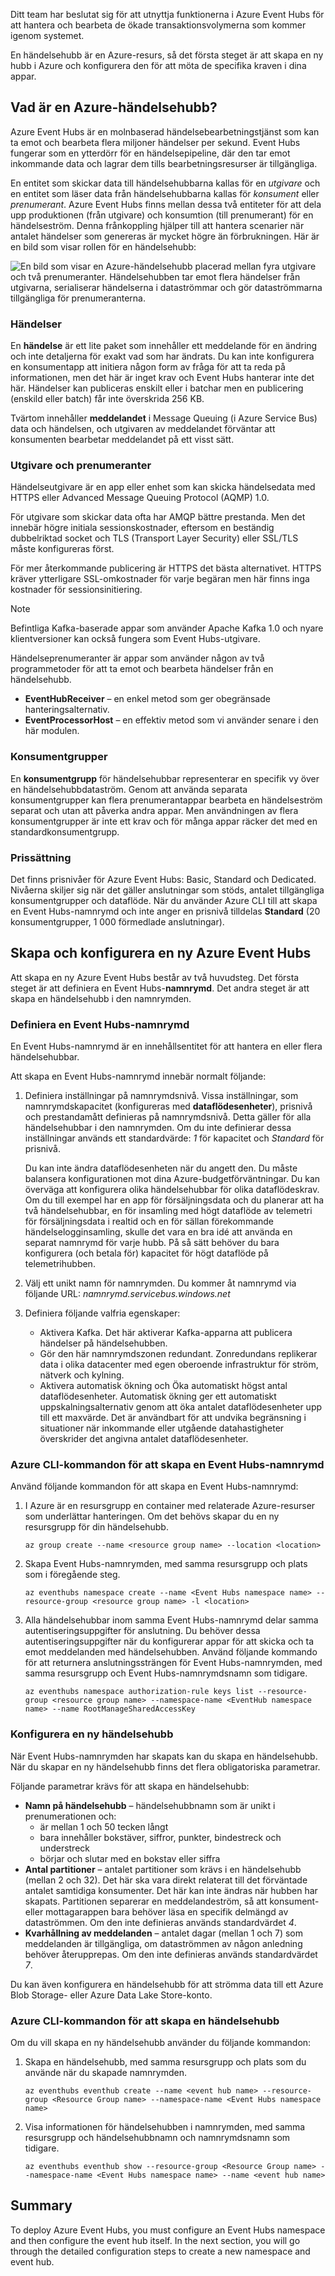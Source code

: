 Ditt team har beslutat sig för att utnyttja funktionerna i Azure Event Hubs för att hantera och bearbeta de ökade transaktionsvolymerna som kommer igenom systemet.

En händelsehubb är en Azure-resurs, så det första steget är att skapa en ny hubb i Azure och konfigurera den för att möta de specifika kraven i dina appar.

## <a name="what-is-an-azure-event-hub"></a>Vad är en Azure-händelsehubb?

Azure Event Hubs är en molnbaserad händelsebearbetningstjänst som kan ta emot och bearbeta flera miljoner händelser per sekund. Event Hubs fungerar som en ytterdörr för en händelsepipeline, där den tar emot inkommande data och lagrar dem tills bearbetningsresurser är tillgängliga.

En entitet som skickar data till händelsehubbarna kallas för en *utgivare* och en entitet som läser data från händelsehubbarna kallas för *konsument* eller *prenumerant*. Azure Event Hubs finns mellan dessa två entiteter för att dela upp produktionen (från utgivare) och konsumtion (till prenumerant) för en händelseström. Denna frånkoppling hjälper till att hantera scenarier när antalet händelser som genereras är mycket högre än förbrukningen. Här är en bild som visar rollen för en händelsehubb:

![En bild som visar en Azure-händelsehubb placerad mellan fyra utgivare och två prenumeranter. Händelsehubben tar emot flera händelser från utgivarna, serialiserar händelserna i dataströmmar och gör dataströmmarna tillgängliga för prenumeranterna.](../media-draft/2-event-hub-overview.png)

### <a name="events"></a>Händelser

En **händelse** är ett lite paket som innehåller ett meddelande för en ändring och inte detaljerna för exakt vad som har ändrats. Du kan inte konfigurera en konsumentapp att initiera någon form av fråga för att ta reda på informationen, men det här är inget krav och Event Hubs hanterar inte det här. Händelser kan publiceras enskilt eller i batchar men en publicering (enskild eller batch) får inte överskrida 256 KB.

Tvärtom innehåller **meddelandet** i Message Queuing (i Azure Service Bus) data och händelsen, och utgivaren av meddelandet förväntar att konsumenten bearbetar meddelandet på ett visst sätt.

### <a name="publishers-and-subscribers"></a>Utgivare och prenumeranter

Händelseutgivare är en app eller enhet som kan skicka händelsedata med HTTPS eller Advanced Message Queuing Protocol (AQMP) 1.0. 

För utgivare som skickar data ofta har AMQP bättre prestanda. Men det innebär högre initiala sessionskostnader, eftersom en beständig dubbelriktad socket och TLS (Transport Layer Security) eller SSL/TLS måste konfigureras först. 

För mer återkommande publicering är HTTPS det bästa alternativet. HTTPS kräver ytterligare SSL-omkostnader för varje begäran men här finns inga kostnader för sessionsinitiering.

> [!NOTE] 
> Befintliga Kafka-baserade appar som använder Apache Kafka 1.0 och nyare klientversioner kan också fungera som Event Hubs-utgivare.

Händelseprenumeranter är appar som använder någon av två programmetoder för att ta emot och bearbeta händelser från en händelsehubb.

- **EventHubReceiver** – en enkel metod som ger obegränsade hanteringsalternativ.
- **EventProcessorHost** – en effektiv metod som vi använder senare i den här modulen.

### <a name="consumer-groups"></a>Konsumentgrupper

En **konsumentgrupp** för händelsehubbar representerar en specifik vy över en händelsehubbdataström. Genom att använda separata konsumentgrupper kan flera prenumerantappar bearbeta en händelseström separat och utan att påverka andra appar. Men användningen av flera konsumentgrupper är inte ett krav och för många appar räcker det med en standardkonsumentgrupp.

### <a name="pricing"></a>Prissättning

Det finns prisnivåer för Azure Event Hubs: Basic, Standard och Dedicated. Nivåerna skiljer sig när det gäller anslutningar som stöds, antalet tillgängliga konsumentgrupper och dataflöde. När du använder Azure CLI till att skapa en Event Hubs-namnrymd och inte anger en prisnivå tilldelas **Standard** (20 konsumentgrupper, 1 000 förmedlade anslutningar).

## <a name="creating-and-configuring-a-new-azure-event-hubs"></a>Skapa och konfigurera en ny Azure Event Hubs

Att skapa en ny Azure Event Hubs består av två huvudsteg. Det första steget är att definiera en Event Hubs-**namnrymd**. Det andra steget är att skapa en händelsehubb i den namnrymden.

### <a name="defining-an-event-hubs-namespace"></a>Definiera en Event Hubs-namnrymd

En Event Hubs-namnrymd är en innehållsentitet för att hantera en eller flera händelsehubbar. 

Att skapa en Event Hubs-namnrymd innebär normalt följande:

1. Definiera inställningar på namnrymdsnivå. Vissa inställningar, som namnrymdskapacitet (konfigureras med **dataflödesenheter**), prisnivå och prestandamått definieras på namnrymdsnivå. Detta gäller för alla händelsehubbar i den namnrymden. Om du inte definierar dessa inställningar används ett standardvärde: *1* för kapacitet och *Standard* för prisnivå.

    Du kan inte ändra dataflödesenheten när du angett den. Du måste balansera konfigurationen mot dina Azure-budgetförväntningar. Du kan överväga att konfigurera olika händelsehubbar för olika dataflödeskrav. Om du till exempel har en app för försäljningsdata och du planerar att ha två händelsehubbar, en för insamling med högt dataflöde av telemetri för försäljningsdata i realtid och en för sällan förekommande händelselogginsamling, skulle det vara en bra idé att använda en separat namnrymd för varje hubb. På så sätt behöver du bara konfigurera (och betala för) kapacitet för högt dataflöde på telemetrihubben.

1. Välj ett unikt namn för namnrymden. Du kommer åt namnrymd via följande URL: *_namnrymd_.servicebus.windows.net*

1. Definiera följande valfria egenskaper:

    - Aktivera Kafka. Det här aktiverar Kafka-apparna att publicera händelser på händelsehubben.
    - Gör den här namnrymdszonen redundant. Zonredundans replikerar data i olika datacenter med egen oberoende infrastruktur för ström, nätverk och kylning.
    - Aktivera automatisk ökning och Öka automatiskt högst antal dataflödesenheter. Automatisk ökning ger ett automatiskt uppskalningsalternativ genom att öka antalet dataflödesenheter upp till ett maxvärde. Det är användbart för att undvika begränsning i situationer när inkommande eller utgående datahastigheter överskrider det angivna antalet dataflödesenheter.

### <a name="azure-cli-commands-for-creating-an-event-hubs-namespace"></a>Azure CLI-kommandon för att skapa en Event Hubs-namnrymd

Använd följande kommandon för att skapa en Event Hubs-namnrymd:

1. I Azure är en resursgrupp en container med relaterade Azure-resurser som underlättar hanteringen. Om det behövs skapar du en ny resursgrupp för din händelsehubb.

    ```azurecli
    az group create --name <resource group name> --location <location>
    ```

1. Skapa Event Hubs-namnrymden, med samma resursgrupp och plats som i föregående steg.

    ```azurecli
    az eventhubs namespace create --name <Event Hubs namespace name> --resource-group <resource group name> -l <location>
    ```

1. Alla händelsehubbar inom samma Event Hubs-namnrymd delar samma autentiseringsuppgifter för anslutning. Du behöver dessa autentiseringsuppgifter när du konfigurerar appar för att skicka och ta emot meddelanden med händelsehubben. Använd följande kommando för att returnera anslutningssträngen för Event Hubs-namnrymden, med samma resursgrupp och Event Hubs-namnrymdsnamn som tidigare.

    ```azurecli
    az eventhubs namespace authorization-rule keys list --resource-group <resource group name> --namespace-name <EventHub namespace name> --name RootManageSharedAccessKey
    ```

### <a name="configuring-a-new-event-hub"></a>Konfigurera en ny händelsehubb

När Event Hubs-namnrymden har skapats kan du skapa en händelsehubb. När du skapar en ny händelsehubb finns det flera obligatoriska parametrar.

Följande parametrar krävs för att skapa en händelsehubb:

- **Namn på händelsehubb** – händelsehubbnamn som är unikt i prenumerationen och:
  - är mellan 1 och 50 tecken långt
  - bara innehåller bokstäver, siffror, punkter, bindestreck och understreck
  - börjar och slutar med en bokstav eller siffra
- **Antal partitioner** – antalet partitioner som krävs i en händelsehubb (mellan 2 och 32). Det här ska vara direkt relaterat till det förväntade antalet samtidiga konsumenter. Det här kan inte ändras när hubben har skapats. Partitionen separerar en meddelandeström, så att konsument- eller mottagarappen bara behöver läsa en specifik delmängd av dataströmmen. Om den inte definieras används standardvärdet *4*.
- **Kvarhållning av meddelanden** – antalet dagar (mellan 1 och 7) som meddelanden är tillgängliga, om dataströmmen av någon anledning behöver återupprepas. Om den inte definieras används standardvärdet *7*.

Du kan även konfigurera en händelsehubb för att strömma data till ett Azure Blob Storage- eller Azure Data Lake Store-konto.

### <a name="azure-cli-commands-for-creating-an-event-hub"></a>Azure CLI-kommandon för att skapa en händelsehubb

Om du vill skapa en ny händelsehubb använder du följande kommandon:

1. Skapa en händelsehubb, med samma resursgrupp och plats som du använde när du skapade namnrymden.

    ```azurecli
    az eventhubs eventhub create --name <event hub name> --resource-group <Resource Group name> --namespace-name <Event Hubs namespace name>
    ```

1. Visa informationen för händelsehubben i namnrymden, med samma resursgrupp och händelsehubbnamn och namnrymdsnamn som tidigare.

    ```azurecli
    az eventhubs eventhub show --resource-group <Resource Group name> --namespace-name <Event Hubs namespace name> --name <event hub name>

## Summary

To deploy Azure Event Hubs, you must configure an Event Hubs namespace and then configure the event hub itself. In the next section, you will go through the detailed configuration steps to create a new namespace and event hub.